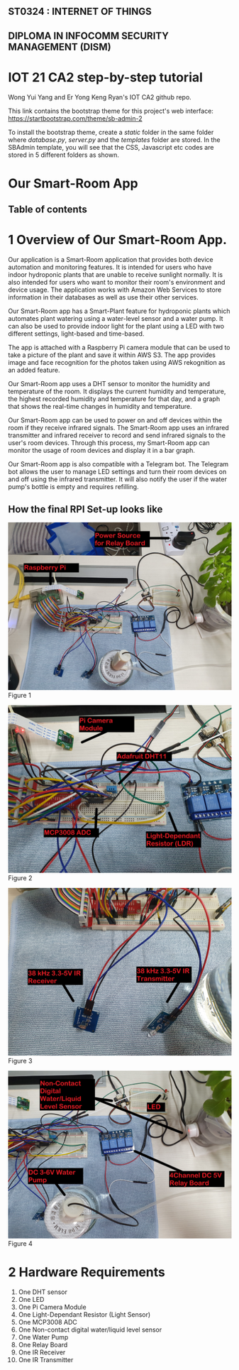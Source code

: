 ## ST0324 : INTERNET OF THINGS
## DIPLOMA IN INFOCOMM SECURITY MANAGEMENT (DISM)
# IOT 21 CA2 step-by-step tutorial
Wong Yui Yang and Er Yong Keng Ryan's IOT CA2 github repo.

This link contains the bootstrap theme for this project's web interface: https://startbootstrap.com/theme/sb-admin-2

To install the bootstrap theme, create a *static* folder in the same folder where *database.py*, *server.py* and the *templates* folder are stored. In the SBAdmin template, you will see that the CSS, Javascript etc codes are stored in 5 different folders as shown.

# Our Smart-Room App
## Table of contents

# 1 Overview of Our Smart-Room App.
Our application is a Smart-Room application that provides both device automation and monitoring features. It is intended for users who have indoor hydroponic plants that are unable to receive sunlight normally. It is also intended for users who want to monitor their room's environment and device usage.  The application works with Amazon Web Services to store information in their databases as well as use their other services.

Our Smart-Room app has a Smart-Plant feature for hydroponic plants which automates plant watering using a water-level sensor and a water pump. It can also be used to provide indoor light for the plant using a LED with two different settings, light-based and time-based.

The app is attached with a Raspberry Pi camera module that can be used to take a picture of the plant and save it within AWS S3. The app provides image and face recognition for the photos taken using AWS rekognition as an added feature.

Our Smart-Room app uses a DHT sensor to monitor the humidity and temperature of the room. It displays the current humidity and temperature, the highest recorded humidity and temperature for that day, and a graph that shows the real-time changes in humidity and temperature.

Our Smart-Room app can be used to power on and off devices within the room if they receive infrared signals. The Smart-Room app uses an infrared transmitter and infrared receiver to record and send infrared signals to the user's room devices. Through this process, my Smart-Room app can monitor the usage of room devices and display it in a bar graph.

Our Smart-Room app is also compatible with a Telegram bot. The Telegram bot allows the user to manage LED settings and turn their room devices on and off using the infrared transmitter. It will also notify the user if the water pump's bottle is empty and requires refilling.

## How the final RPI Set-up looks like

![alt text](https://github.com/wongyuiyang/IOT_21_CA2/blob/main/images/F1.jpg?raw=true)
Figure 1

![alt text](https://github.com/wongyuiyang/IOT_21_CA2/blob/main/images/F2.jpg?raw=true)
Figure 2

![alt text](https://github.com/wongyuiyang/IOT_21_CA2/blob/main/images/F3.jpg?raw=true)
Figure 3

![alt text](https://github.com/wongyuiyang/IOT_21_CA2/blob/main/images/F4.jpg?raw=true)
Figure 4

# 2 Hardware Requirements
1.	One DHT sensor
2.	One LED
3.	One Pi Camera Module
4.	One Light-Dependant Resistor (Light Sensor)
5.  One MCP3008 ADC
6.	One Non-contact digital water/liquid level sensor
7.	One Water Pump
8.	One Relay Board
9.	One IR Receiver
10.	One IR Transmitter
